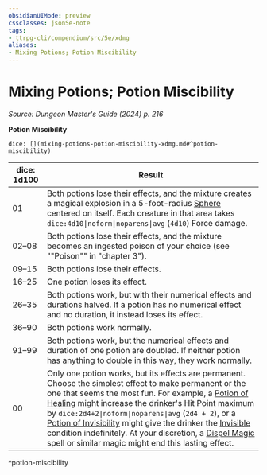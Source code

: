 ```yaml
---
obsidianUIMode: preview
cssclasses: json5e-note
tags:
- ttrpg-cli/compendium/src/5e/xdmg
aliases:
- Mixing Potions; Potion Miscibility
---
```

# Mixing Potions; Potion Miscibility
*Source: Dungeon Master's Guide (2024) p. 216* 

**Potion Miscibility**

`dice: [](mixing-potions-potion-miscibility-xdmg.md#^potion-miscibility)`

| dice: 1d100 | Result |
|-------------|--------|
| 01 | Both potions lose their effects, and the mixture creates a magical explosion in a 5-foot-radius [Sphere](Інструменти%20ДМ/CLI/rules/variant-rules/sphere-area-of-effect-xphb.md) centered on itself. Each creature in that area takes `dice:4d10\|noform\|noparens\|avg` (`4d10`) Force damage. |
| 02–08 | Both potions lose their effects, and the mixture becomes an ingested poison of your choice (see ""Poison"" in "chapter 3"). |
| 09–15 | Both potions lose their effects. |
| 16–25 | One potion loses its effect. |
| 26–35 | Both potions work, but with their numerical effects and durations halved. If a potion has no numerical effect and no duration, it instead loses its effect. |
| 36–90 | Both potions work normally. |
| 91–99 | Both potions work, but the numerical effects and duration of one potion are doubled. If neither potion has anything to double in this way, they work normally. |
| 00 | Only one potion works, but its effects are permanent. Choose the simplest effect to make permanent or the one that seems the most fun. For example, a [Potion of Healing](Інструменти%20ДМ/CLI/items/potion-of-healing-xdmg.md) might increase the drinker's Hit Point maximum by `dice:2d4+2\|noform\|noparens\|avg` (`2d4 + 2`), or a [Potion of Invisibility](Інструменти%20ДМ/CLI/items/potion-of-invisibility-xdmg.md) might give the drinker the [Invisible](Інструменти%20ДМ/CLI/rules/conditions.md#Invisible) condition indefinitely. At your discretion, a [Dispel Magic](Інструменти%20ДМ/CLI/spells/dispel-magic-xphb.md) spell or similar magic might end this lasting effect. |
^potion-miscibility